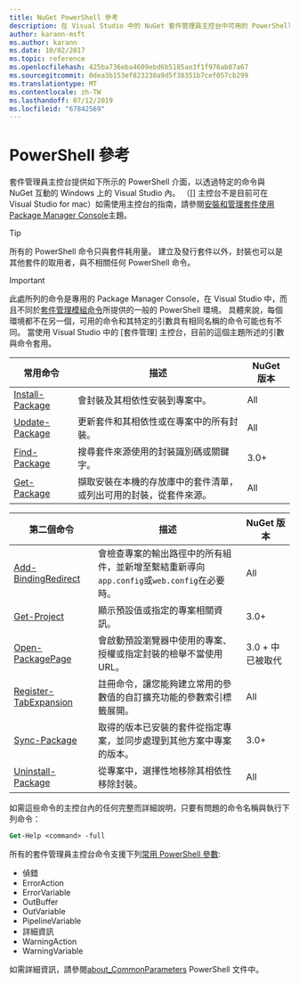 ```yaml
---
title: NuGet PowerShell 參考
description: 在 Visual Studio 中的 NuGet 套件管理員主控台中可用的 PowerShell 命令來完成的參考。
author: karann-msft
ms.author: karann
ms.date: 10/02/2017
ms.topic: reference
ms.openlocfilehash: 425ba736eba4609ebd6b5185ae3f1f976ab07a67
ms.sourcegitcommit: 0dea3b153ef823230a9d5f38351b7cef057cb299
ms.translationtype: MT
ms.contentlocale: zh-TW
ms.lasthandoff: 07/12/2019
ms.locfileid: "67842569"
---
```

# <a name="powershell-reference"></a>PowerShell 參考

套件管理員主控台提供如下所示的 PowerShell 介面，以透過特定的命令與 NuGet 互動的 Windows 上的 Visual Studio 內。 （[] 主控台不是目前可在 Visual Studio for mac）如需使用主控台的指南，請參閱[安裝和管理套件使用 Package Manager Console](../tools/package-manager-console.md)主題。

> [!Tip]
> 所有的 PowerShell 命令只與套件耗用量。 建立及發行套件以外，封裝也可以是其他套件的取用者，與不相關任何 PowerShell 命令。

> [!Important]
> 此處所列的命令是專用的 Package Manager Console，在 Visual Studio 中，而且不同於[套件管理模組命令](/powershell/module/packagemanagement/?view=powershell-6)所提供的一般的 PowerShell 環境。 具體來說，每個環境都不在另一個，可用的命令和其特定的引數具有相同名稱的命令可能也有不同。 當使用 Visual Studio 中的 [套件管理] 主控台，目前的這個主題所述的引數與命令套用。

| 常用命令 | 描述 | NuGet 版本 |
| --- | --- | --- |
| [Install-Package](ps-ref-install-package.md) | 會封裝及其相依性安裝到專案中。 | All |
| [Update-Package](ps-ref-update-package.md) | 更新套件和其相依性或在專案中的所有封裝。 | All |
| [Find-Package](ps-ref-find-package.md) | 搜尋套件來源使用的封裝識別碼或關鍵字。 | 3.0+ |
| [Get-Package](ps-ref-get-package.md) | 擷取安裝在本機的存放庫中的套件清單，或列出可用的封裝，從套件來源。 | All |

| 第二個命令 | 描述 | NuGet 版本 |
| --- | --- | --- |
| [Add-BindingRedirect](ps-ref-add-bindingredirect.md) | 會檢查專案的輸出路徑中的所有組件，並新增至繫結重新導向`app.config`或`web.config`在必要時。 | All |
| [Get-Project](ps-ref-get-project.md) | 顯示預設值或指定的專案相關資訊。 | 3.0+ |
| [Open-PackagePage](ps-ref-open-packagepage.md) | 會啟動預設瀏覽器中使用的專案、 授權或指定封裝的檢舉不當使用 URL。 | 3\.0 + 中已被取代 |
| [Register-TabExpansion](ps-ref-register-tabexpansion.md) | 註冊命令，讓您能夠建立常用的參數值的自訂擴充功能的參數索引標籤展開。 | All |
| [Sync-Package](ps-ref-sync-package.md) | 取得的版本已安裝的套件從指定專案，並同步處理到其他方案中專案的版本。 | 3.0+ |
| [Uninstall-Package](ps-ref-uninstall-package.md) | 從專案中，選擇性地移除其相依性移除封裝。 | All |

如需這些命令的主控台內的任何完整而詳細說明，只要有問題的命令名稱與執行下列命令：

```ps
Get-Help <command> -full
```

所有的套件管理員主控台命令支援下列[常用 PowerShell 參數](http://go.microsoft.com/fwlink/?LinkID=113216):

- 偵錯
- ErrorAction
- ErrorVariable
- OutBuffer
- OutVariable
- PipelineVariable
- 詳細資訊
- WarningAction
- WarningVariable

如需詳細資訊，請參閱[about_CommonParameters](http://go.microsoft.com/fwlink/?LinkID=113216) PowerShell 文件中。
